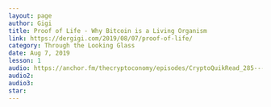 ```yaml
---
layout: page
author: Gigi
title: Proof of Life - Why Bitcoin is a Living Organism
link: https://dergigi.com/2019/08/07/proof-of-life/
category: Through the Looking Glass
date: Aug 7, 2019
lesson: 1
audio: https://anchor.fm/thecryptoconomy/episodes/CryptoQuikRead_285---Proof-of-Life-dergigi-e51lt1/a-alann0
audio2: 
audio3: 
star: 
---
```

